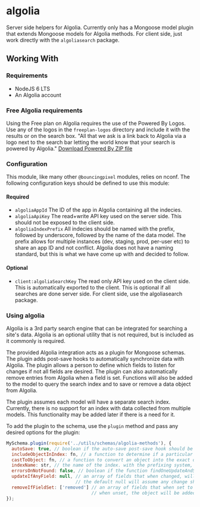 # algolia

Server side helpers for Algolia.
Currently only has a Mongoose model plugin that extends Mongoose models for Algolia methods.
For client side, just work directly with the `algoliasearch` package.

## Working With

### Requirements

- NodeJS 6 LTS
- An Algolia account

### Free Algolia requirements

Using the Free plan on Algolia requires the use of the Powered By Logos.
Use any of the logos in the `freeplan-logos` directory and include it with the results or on the search box.
"All that we ask is a link back to Algolia via a logo next to the search bar letting the world know that your search is powered by Algolia."
[Download Powered By ZIP file](https://www.algolia.com/powered-by-algolia.zip)

### Configuration

This module, like many other `@bouncingpixel` modules, relies on nconf.
The following configuration keys should be defined to use this module:

#### Required
- `algoliaAppId`
  The ID of the app in Algolia containing all the indecies.
- `algoliaApiKey`
  The read+write API key used on the server side. This should not be exposed to the client side.
- `algoliaIndexPrefix`
  All indecies should be named with the prefix, followed by underscore, followed by the name of the data model.
  The prefix allows for multiple instances (dev, staging, prod, per-user etc) to share an app ID and not conflict.
  Algolia does not have a naming standard, but this is what we have come up with and decided to follow.

#### Optional
- `client:algoliaSearchKey`
  The read only API key used on the client side. This is automatically exported to the client.
  This is optional if all searches are done server side. For client side, use the algoliasearch package.

### Using algolia

Algolia is a 3rd party search engine that can be integrated for searching a site's data.
Algolia is an optional utility that is not required, but is included as it commonly is required.

The provided Algolia integration acts as a plugin for Mongoose schemas. The plugin adds post-save hooks to automatically
synchronize data with Algolia. The plugin allows a person to define which fields to listen for changes if not all fields are desired.
The plugin can also automatically remove entries from Algolia when a field is set.
Functions will also be added to the model to query the search index and to save or remove a data object from Algolia.

The plugin assumes each model will have a separate search index. Currently, there is no support for an index with data
collected from multiple models. This functionality may be added later if there is a need for it.

To add the plugin to the schema, use the `plugin` method and pass any desired options for the plugin:

```js
MySchema.plugin(require('../utils/schemas/algolia-methods'), {
  autoSave: true, // boolean if the auto-save post-save hook should be enabled
  includeObjectInIndex: fn, // a function to determine if a particular object should be included in Algolia
  castToObject: fn, // a function to convert an object into the exact data format to be stored in Algolia
  indexName: str, // the name of the index. with the prefixing system, this is just the 2nd half of the Algolia index name
  errorsOnNotFound: false, // boolean if the function findOneUpdateAndSync does not find an object to update
  updateIfAnyField: null, // an array of fields that when changed, will cause an automatic sync to Algolia
                          // the default null will assume any change should be sync'd to Algolia
  removeIfFieldSet: ['removed'] // an array of fields that when set to a truthy value will remove the object from Algolia
                                // when unset, the object will be added to Algolia
});
```
